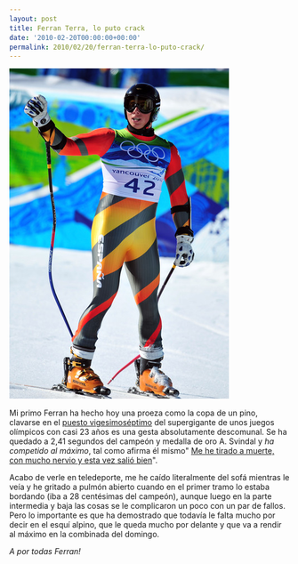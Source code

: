 ```yaml
---
layout: post
title: Ferran Terra, lo puto crack
date: '2010-02-20T00:00:00+00:00'
permalink: 2010/02/20/ferran-terra-lo-puto-crack/
---
```

<img src="/assets/alpineskiingday8j5_mtafeiwcl1.jpg" alt="Ferran Terra" title="Ferran Terra" width="395" height="594" class="centro_borde" />

Mi primo Ferran ha hecho hoy una proeza como la copa de un pino, clavarse en el [puesto vigesimoséptimo](http://www.vancouver2010.com/olympic-alpine-skiing/schedule-and-results/mens-super-g_asm040101FU.html) del supergigante de unos juegos olímpicos con casi 23 años es una gesta absolutamente descomunal. Se ha quedado a 2,41 segundos del campeón y medalla de oro A. Svindal y *ha competido al máximo*, tal como afirma él mismo" [Me he tirado a muerte, con mucho nervio y esta vez salió bien](http://www.marca.com/2010/02/19/mas_deportes/jjoo_invierno/1266619990.html)".

Acabo de verle en teledeporte, me he caído literalmente del sofá mientras le veía y he gritado a pulmón abierto cuando en el primer tramo lo estaba bordando (iba a 28 centésimas del campeón), aunque luego en la parte intermedia y baja las cosas se le complicaron un poco con un par de fallos. Pero lo importante es que ha demostrado que todavía le falta mucho por decir en  el esquí alpino, que le queda mucho por delante y que va a rendir al máximo en la combinada del domingo.

*A por todas Ferran!*

